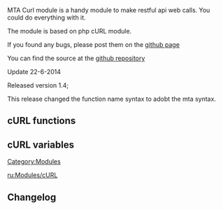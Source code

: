 MTA Curl module is a handy module to make restful api web calls. You could do everything with it.

The module is based on php cURL module.

If you found any bugs, please post them on the [github page](/docs/https://github.com/mrdejong/mta_curl/issues.md "wikilink")

You can find the source at the [github repository](/docs/https://github.com/mrdejong/mta_curl.md "wikilink")

Update 22-6-2014

Released version 1.4;

This release changed the function name syntax to adobt the mta syntax.

cURL functions
--------------

cURL variables
--------------

[Category:Modules](/docs/category:modules.md "wikilink")

[ru:Modules/cURL](/docs/ru:modules/curl.md "wikilink")

Changelog
---------
